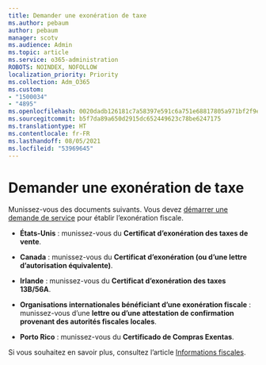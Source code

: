 ```yaml
---
title: Demander une exonération de taxe
ms.author: pebaum
author: pebaum
manager: scotv
ms.audience: Admin
ms.topic: article
ms.service: o365-administration
ROBOTS: NOINDEX, NOFOLLOW
localization_priority: Priority
ms.collection: Adm_O365
ms.custom:
- "1500034"
- "4895"
ms.openlocfilehash: 0020dadb126181c7a58397e591c6a751e68817805a971bf2f9e9bdda94c6f1e4
ms.sourcegitcommit: b5f7da89a650d2915dc652449623c78be6247175
ms.translationtype: HT
ms.contentlocale: fr-FR
ms.lasthandoff: 08/05/2021
ms.locfileid: "53969645"
---
```

# <a name="apply-for-tax-exempt-status"></a>Demander une exonération de taxe

Munissez-vous des documents suivants. Vous devez [démarrer une demande de service](https://go.microsoft.com/fwlink/p/?linkid=518322) pour établir l’exonération fiscale.

- **États-Unis** : munissez-vous du **Certificat d’exonération des taxes de vente**.

- **Canada** : munissez-vous du **Certificat d’exonération (ou d’une lettre d’autorisation équivalente)**.

- **Irlande** : munissez-vous du **Certificat d’exonération des taxes 13B/56A**.

- **Organisations internationales bénéficiant d’une exonération fiscale** : munissez-vous d’une **lettre ou d’une attestation de confirmation provenant des autorités fiscales locales**.

- **Porto Rico** : munissez-vous du **Certificado de Compras Exentas**.

Si vous souhaitez en savoir plus, consultez l’article [Informations fiscales](/microsoft-365/commerce/billing-and-payments/tax-information).
